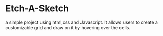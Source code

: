 # Etch-A-Sketch

a simple project using html,css and Javascript.
It allows users to create a customizable grid and draw on it by hovering over the cells.